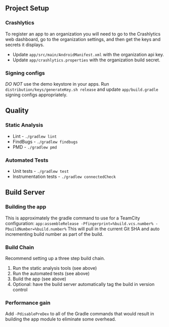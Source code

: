 ## Project Setup

### Crashlytics
To register an app to an organization you will need to go to the Crashlytics web dashboard, go to
the organization settings, and then get the keys and secrets it displays.
- Update `app/src/main/AndroidManifest.xml` with the organization api key.
- Update `app/crashlytics.properties` with the organization build secret.

### Signing configs
*DO NOT* use the demo keystore in your apps.  Run `distribution/keys/generateKey.sh release` and update
`app/build.gradle` signing configs appropriately.

## Quality

### Static Analysis
- Lint - `./gradlew lint`
- FindBugs - `./gradlew findbugs`
- PMD - `./gradlew pmd`

### Automated Tests
- Unit tests - `./gradlew test`
- Instrumentation tests - `./gradlew connectedCheck`

## Build Server

### Building the app
This is approximately the gradle command to use for a TeamCity configuration:
`app:assembleRelease -Pfingerprint=%build.vcs.number% -PbuildNumber=%build.number%`
This will pull in the current Git SHA and auto incrementing build number as part of the build.

### Build Chain
Recommend setting up a three step build chain.

1. Run the static analysis tools (see above)
2. Run the automated tests (see above)
3. Build the app (see above)
4. Optional: have the build server automatically tag the build in version control

### Performance gain
Add `-PdisablePreDex` to all of the Gradle commands that would result in building the app module to eliminate some overhead.